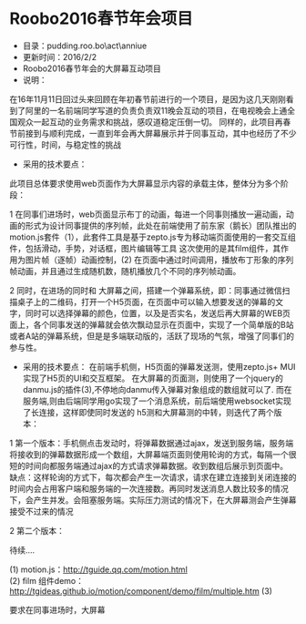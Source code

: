 
# Roobo2016春节年会项目

*   目录：pudding.roo.bo\act\anniue
*   更新时间：2016/2/2
*   Roobo2016春节年会的大屏幕互动项目
*   说明：

在16年11月11日回过头来回顾在年初春节前进行的一个项目，是因为这几天刚刚看到了阿里的一名前端同学写道的负责负责双11晚会互动的项目，在电视晚会上通全国观众一起互动的业务需求和挑战，感叹道稳定压倒一切。
同样的，此项目再春节前接到与顺利完成，一直到年会再大屏幕展示并于同事互动，其中也经历了不少可行性，时间，与稳定性的挑战

*   采用的技术要点：

此项目总体要求使用web页面作为大屏幕显示内容的承载主体，整体分为多个阶段：

1 在同事们进场时，web页面显示布丁的动画，每进一个同事则播放一遍动画，动画的形式为设计同事提供的序列帧，此处在前端使用了前东家（鹅长）团队推出的motion.js套件（1），此套件工具是基于zepto.js专为移动端页面使用的一套交互组件，包括滑动，手势，对话框，图片编辑等工具
这次使用的是其film组件，其作用为图片帧（逐帧）动画控制，(2) 在页面中通过时间调用，播放布丁形象的序列帧动画，并且通过生成随机数，随机播放几个不同的序列帧动画。

2 同时，在进场的同时和 大屏幕之间，搭建一个弹幕系统，即：同事通过微信扫描桌子上的二维码，打开一个H5页面，在页面中可以输入想要发送的弹幕的文字，同时可以选择弹幕的颜色，位置，以及是否实名，发送后再大屏幕的WEB页面上，各个同事发送的弹幕就会依次飘动显示在页面中，实现了一个简单版的B站或者A站的弹幕系统，但是是多端联动版的，活跃了现场的气氛，增强了同事们的参与性。

*   采用的技术要点：
在前端手机侧，H5页面的弹幕发送测，使用zepto.js+ MUI 实现了H5页的UI和交互框架。
在大屏幕的页面测，则使用了一个jquery的danmu.js的插件(3),不停地向danmu传入弹幕对象组成的数组就可以了.
而在服务端,则由后端同学用go实现了一个消息系统，前后端使用websocket实现了长连接，这样即使同时发送的
h5测和大屏幕测的中转，则迭代了两个版本：

1 第一个版本：手机侧点击发动时，将弹幕数据通过ajax，发送到服务端，服务端将接收到的弹幕数据形成一个数组，大屏幕端页面则使用轮询的方式，每隔一个很短的时间向都服务端通过ajax的方式请求弹幕数据。收到数组后展示到页面中。
缺点：这样轮询的方式下，每次都会产生一次请求，请求在建立连接到关闭连接的时间内会占用客户端和服务端的一次连接数。再同时发送消息人数比较多的情况下，会产生并发。会阻塞服务端。实际压力测试的情况下，在大屏幕测会产生弹幕接受不过来的情况

2 第二个版本：

待续....





(1) motion.js：http://tguide.qq.com/motion.html  
(2) film 组件demo： http://tgideas.github.io/motion/component/demo/film/multiple.htm
(3)



要求在同事进场时，大屏幕
